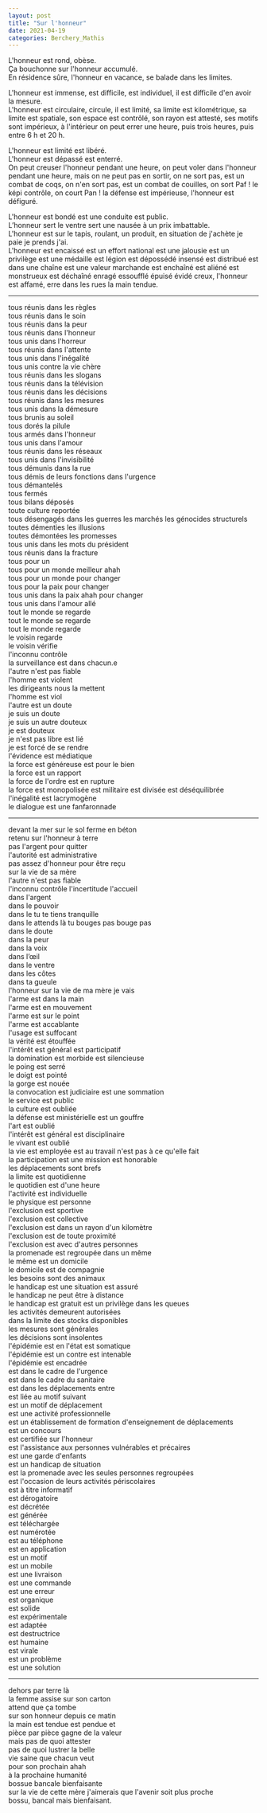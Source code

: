 ```yaml
---
layout: post
title: "Sur l'honneur"
date: 2021-04-19
categories: Berchery_Mathis
---
```


L'honneur est rond, obèse.  
Ça bouchonne sur l'honneur accumulé.  
En résidence sûre, l'honneur en vacance, se balade dans les limites.

L'honneur est immense, est difficile, est individuel, il est difficile d'en avoir la mesure.  
L'honneur est circulaire, circule, il est limité, sa limite est kilométrique, sa limite est spatiale, son espace est contrôlé, son rayon est attesté, ses motifs sont impérieux, à l'intérieur on peut errer une heure, puis trois heures, puis entre 6 h et 20 h.

L'honneur est limité est libéré.  
L'honneur est dépassé est enterré.  
On peut creuser l'honneur pendant une heure, on peut voler dans l'honneur pendant une heure, mais on ne peut pas en sortir, on ne sort pas, est un combat de coqs, on n'en sort pas, est un combat de couilles, on sort Paf ! le képi contrôle, on court Pan ! la défense est impérieuse, l'honneur est défiguré.

L'honneur est bondé est une conduite est public.  
L’honneur sert le ventre sert une nausée à un prix imbattable.  
L'honneur est sur le tapis, roulant, un produit, en situation de j'achète je paie je prends j'ai.  
L'honneur est encaissé est un effort national est une jalousie est un privilège est une médaille est légion est dépossédé insensé est distribué est dans une chaîne est une valeur marchande est enchaîné est aliéné est monstrueux est déchaîné enragé essoufflé épuisé évidé creux, l'honneur est affamé, erre dans les rues la main tendue.

***

tous réunis dans les règles  
tous réunis dans le soin  
tous réunis dans la peur  
tous réunis dans l'honneur  
tous unis dans l'horreur  
tous réunis dans l'attente  
tous unis dans l'inégalité  
tous unis contre la vie chère  
tous réunis dans les slogans  
tous réunis dans la télévision  
tous réunis dans les décisions  
tous réunis dans les mesures  
tous unis dans la démesure  
tous brunis au soleil  
tous dorés la pilule  
tous armés dans l'honneur  
tous unis dans l'amour  
tous réunis dans les réseaux  
tous unis dans l'invisibilité  
tous démunis dans la rue  
tous démis de leurs fonctions dans l'urgence  
tous démantelés   
tous fermés  
tous bilans déposés  
toute culture reportée  
tous désengagés dans les guerres les marchés les génocides structurels  
toutes démenties les illusions   
toutes démontées les promesses   
tous unis dans les mots du président  
tous réunis dans la fracture  
tous pour un   
tous pour un monde meilleur ahah  
tous pour un monde pour changer  
tous pour la paix pour changer  
tous unis dans la paix ahah pour changer  
tous unis dans l'amour allé  
tout le monde se regarde  
tout le monde se regarde  
tout le monde regarde  
le voisin regarde  
le voisin vérifie  
l'inconnu contrôle  
la surveillance est dans chacun.e  
l'autre n'est pas fiable  
l'homme est violent  
les dirigeants nous la mettent  
l'homme est viol  
l'autre est un doute  
je suis un doute  
je suis un autre douteux  
je est douteux  
je n'est pas libre est lié  
je est forcé de se rendre  
l'évidence est médiatique  
la force est généreuse est pour le bien  
la force est un rapport  
la force de l'ordre est en rupture  
la force est monopolisée est militaire est divisée est déséquilibrée   
l'inégalité est lacrymogène  
le dialogue est une fanfaronnade

***

devant la mer sur le sol ferme en béton  
retenu sur l'honneur à terre  
pas l'argent pour quitter   
l'autorité est administrative  
pas assez d'honneur pour être reçu  
sur la vie de sa mère  
l'autre n'est pas fiable  
l'inconnu contrôle l'incertitude l'accueil   
dans l'argent   
dans le pouvoir   
dans le tu te tiens tranquille  
dans le attends là tu bouges pas bouge pas  
dans le doute  
dans la peur  
dans la voix   
dans l’œil  
dans le ventre  
dans les côtes  
dans ta gueule  
l'honneur sur la vie de ma mère je vais  
l'arme est dans la main  
l'arme est en mouvement  
l'arme est sur le point  
l'arme est accablante  
l'usage est suffocant  
la vérité est étouffée  
l'intérêt est général est participatif   
la domination est morbide est silencieuse  
le poing est serré  
le doigt est pointé  
la gorge est nouée  
la convocation est judiciaire est une sommation  
le service est public  
la culture est oubliée  
la défense est ministérielle est un gouffre  
l'art est oublié  
l'intérêt est général est disciplinaire  
le vivant est oublié  
la vie est employée est au travail n'est pas à ce qu'elle fait  
la participation est une mission est honorable  
les déplacements sont brefs  
la limite est quotidienne  
le quotidien est d'une heure  
l'activité est individuelle  
le physique est personne  
l'exclusion est sportive  
l'exclusion est collective  
l'exclusion est dans un rayon d'un kilomètre   
l'exclusion est de toute proximité  
l'exclusion est avec d'autres personnes  
la promenade est regroupée dans un même  
le même est un domicile  
le domicile est de compagnie  
les besoins sont des animaux  
le handicap est une situation est assuré   
le handicap ne peut être à distance  
le handicap est gratuit est un privilège dans les queues  
les activités demeurent autorisées  
dans la limite des stocks disponibles  
les mesures sont générales  
les décisions sont insolentes  
l'épidémie est en l'état est somatique  
l'épidémie est un contre est intenable  
l'épidémie est encadrée   
est dans le cadre de l'urgence   
est dans le cadre du sanitaire  
est dans les déplacements entre  
est liée au motif suivant  
est un motif de déplacement  
est une activité professionnelle  
est un établissement de formation d'enseignement de déplacements  
est un concours  
est certifiée sur l'honneur  
est l'assistance aux personnes vulnérables et précaires  
est une garde d'enfants  
est un handicap de situation  
est la promenade avec les seules personnes regroupées  
est l'occasion de leurs activités périscolaires  
est à titre informatif  
est dérogatoire  
est décrétée  
est générée  
est téléchargée  
est numérotée  
est au téléphone  
est en application   
est un motif  
est un mobile  
est une livraison   
est une commande  
est une erreur  
est organique  
est solide  
est expérimentale  
est adaptée  
est destructrice  
est humaine  
est virale  
est un problème  
est une solution

***

dehors par terre là  
la femme assise sur son carton  
attend que ça tombe  
sur son honneur depuis ce matin   
la main est tendue est pendue et  
pièce par pièce gagne de la valeur  
mais pas de quoi attester  
pas de quoi lustrer la belle   
vie saine que chacun veut  
pour son prochain ahah  
à la prochaine humanité    
bossue bancale bienfaisante  
sur la vie de cette mère j'aimerais que l'avenir soit plus proche  
bossu, bancal mais bienfaisant.
